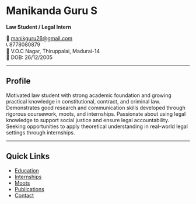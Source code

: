 # Manikanda Guru S
**Law Student / Legal Intern**

📧 [manikguru26@gmail.com](mailto:manikguru26@gmail.com)  
📞 8778080879  
📍 V.O.C Nagar, Thiruppalai, Madurai-14  
📅 DOB: 26/12/2005  

---

## Profile
Motivated law student with strong academic foundation and growing practical knowledge in constitutional, contract, and criminal law. Demonstrates good research and communication skills developed through rigorous coursework, moots, and internships. Passionate about using legal knowledge to support social justice and ensure legal accountability. Seeking opportunities to apply theoretical understanding in real-world legal settings through internships.

---

## Quick Links
- [Education](Education.md)
- [Internships](internships.md)
- [Moots](moots.md)
- [Publications](publications.md)
- [Contact](contact.md)
